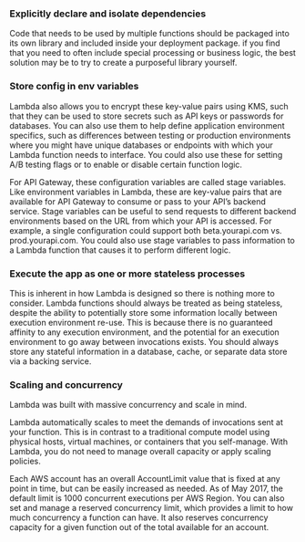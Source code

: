 
### Explicitly declare and isolate dependencies

Code that needs to be used by multiple functions should be packaged into its own library and 
included inside your deployment package. if you find that you need to often include special 
processing or business logic, the best solution may be to try to create a purposeful library yourself.

### Store config in env variables

Lambda also allows you to encrypt these key-value pairs using KMS, such that they can be used to store secrets such as API keys or passwords for databases.
You can also use them to help define application environment specifics, such as differences between testing or production environments 
where you might have unique databases or endpoints with which your Lambda function needs to interface. You could also use these for setting A/B testing flags or to enable or disable certain function logic.

For API Gateway, these configuration variables are called stage variables. Like environment variables in Lambda, these are 
key-value pairs that are available for API Gateway to consume or pass to your API’s backend service. Stage variables can be 
useful to send requests to different backend environments based on the URL from which your API is accessed. 
For example, a single configuration could support both beta.yourapi.com vs. prod.yourapi.com. You could also use 
stage variables to pass information to a Lambda function that causes it to perform different logic.


### Execute the app as one or more stateless processes

This is inherent in how Lambda is designed so there is nothing more to consider. Lambda functions should always be 
treated as being stateless, despite the ability to potentially store some information locally between execution environment re-use.
This is because there is no guaranteed affinity to any execution environment, and the potential for an execution environment to 
go away between invocations exists. You should always store any stateful information in a database, cache, or separate data 
store via a backing service.

### Scaling and concurrency 

Lambda was built with massive concurrency and scale in mind. 

Lambda automatically scales to meet the demands of invocations sent at your function. This is in contrast to a traditional 
compute model using physical hosts, virtual machines, or containers that you self-manage. With Lambda, 
you do not need to manage overall capacity or apply scaling policies.

Each AWS account has an overall AccountLimit value that is fixed at any point in time, but can be easily increased as 
needed. As of May 2017, the default limit is 1000 concurrent executions per AWS Region. You can also set and manage a 
reserved concurrency limit, which provides a limit to how much concurrency a function can have. It also reserves 
concurrency capacity for a given function out of the total available for an account.